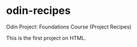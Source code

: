 # odin-recipes
Odin Project: Foundations Course (Project Recipes)

This is the first project on HTML.